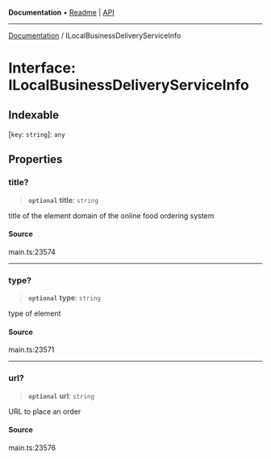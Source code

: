 **Documentation** • [Readme](../README.md) \| [API](../globals.md)

***

[Documentation](../README.md) / ILocalBusinessDeliveryServiceInfo

# Interface: ILocalBusinessDeliveryServiceInfo

## Indexable

 \[`key`: `string`\]: `any`

## Properties

### title?

> **`optional`** **title**: `string`

title of the element
domain of the online food ordering system

#### Source

main.ts:23574

***

### type?

> **`optional`** **type**: `string`

type of element

#### Source

main.ts:23571

***

### url?

> **`optional`** **url**: `string`

URL to place an order

#### Source

main.ts:23576
